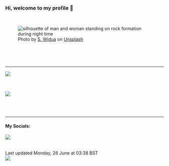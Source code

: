 <h3>Hi, welcome to my profile 👋</h3>

<br />
<figure>
  <img
    src="https://images.unsplash.com/photo-1601241294051-710d4106f738?crop=entropy&cs=tinysrgb&fit=max&fm=jpg&ixid=M3wyNzQ3MDB8MHwxfHJhbmRvbXx8fHx8fHx8fDE2ODc3NDI0MDJ8&ixlib=rb-4.0.3&q=80&w=1080&auto=format"
    alt="silhouette of man and woman standing on rock formation during night time" 
  />
  <figcaption>Photo by <a
    href="https://unsplash.com/@stewi?utm_source=Profile%20readme&utm_medium=referral">S. Widua</a> on <a
    href="https://unsplash.com/?utm_source=Profile%20readme&utm_medium=referral">Unsplash</a></figcaption>
</figure>




  <br /><br /><br />

<hr />
<img
  src="https://github-readme-stats.vercel.app/api?username=shanelucy&show_icons=true&theme=calm"
/>
<br /><br /><br />

<img 
  src="https://github-readme-stats.vercel.app/api/top-langs/?username=shanelucy&theme=calm"
/>
<br /><br /><br /><br />
<hr />
<h4>My Socials:</h4>
<a href="https://uk.linkedin.com/in/shane-lucy-4735b616a">
  <img
    src="https://img.shields.io/badge/linkedin%20-%230077B5.svg?&style=for-the-badge&logo=linkedin&logoColor=white"
  />
</a>
<br /><br /><br />
Last updated Monday, 26 June at 03:38 BST
<br />
<img
  src="https://github.com/ShaneLucy/ShaneLucy/workflows/README%20build/badge.svg"
/>
